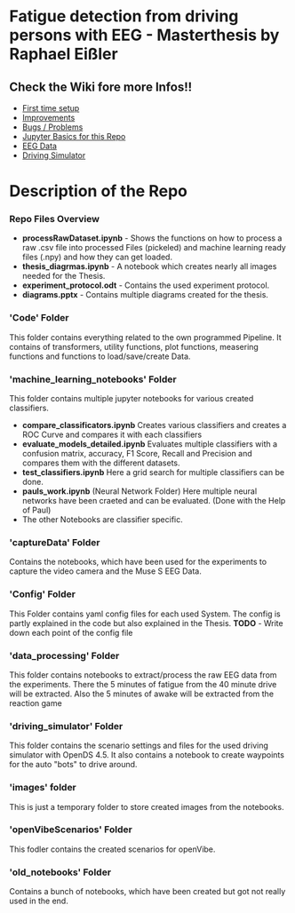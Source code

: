 # Fatigue detection from driving persons with EEG - Masterthesis by Raphael Eißler

## Check the Wiki fore more Infos!!
- [First time setup](https://github.com/mudo121/thesis_eeg/wiki/First-time-Setup)
- [Improvements](https://github.com/mudo121/thesis_eeg/wiki/Possible-Improvements)
- [Bugs / Problems](https://github.com/mudo121/thesis_eeg/wiki/Known-Bugs-or-Issues)
- [Jupyter Basics for this Repo](https://github.com/mudo121/thesis_eeg/wiki/Jupyter-Notebook-Basics-for-using-existing-Functions)
- [EEG Data](https://github.com/mudo121/thesis_eeg/wiki/EEG-Data)
- [Driving Simulator](https://github.com/mudo121/thesis_eeg/wiki/Driving-Simulation)


# Description of the Repo

### Repo Files Overview
- **processRawDataset.ipynb** - Shows the functions on how to process a raw .csv file into processed Files (pickeled) and machine learning ready files (.npy) and how they can get loaded.
- **thesis_diagrmas.ipynb** - A notebook which creates nearly all images needed for the Thesis.
- **experiment_protocol.odt** - Contains the used experiment protocol.
- **diagrams.pptx** - Contains multiple diagrams created for the thesis.

### 'Code' Folder
This folder contains everything related to the own programmed Pipeline. It contains of transformers, utility functions, plot functions, measering functions and functions to load/save/create Data.

### 'machine_learning_notebooks' Folder
This folder contains multiple jupyter notebooks for various created classifiers. 
 - **compare_classificators.ipynb** Creates various classifiers and creates a ROC Curve and compares it with each classifiers
 - **evaluate_models_detailed.ipynb** Evaluates multiple classifiers with a confusion matrix, accuracy, F1 Score, Recall and Precision and compares them with the different datasets.
 - **test_classifiers.ipynb** Here a grid search for multiple classifiers can be done.
 - **pauls_work.ipynb** (Neural Network Folder) Here multiple neural networks have been craeted and can be evaluated. (Done with the Help of Paul)
 - The other Notebooks are classifier specific.
 
### 'captureData' Folder
Contains the notebooks, which have been used for the experiments to capture the video camera and the Muse S EEG Data.

### 'Config' Folder
This Folder contains yaml config files for each used System. The config is partly explained in the code but also explained in the Thesis.
**TODO** - Write down each point of the config file

### 'data_processing' Folder
This folder contains notebooks to extract/process the raw EEG data from the experiments. There the 5 minutes of fatigue from the 40 minute drive will be extracted. Also the 5 minutes of awake will be extracted from the reaction game

### 'driving_simulator' Folder
This folder contains the scenario settings and files for the used driving simulator with OpenDS 4.5. It also contains a notebook to create waypoints for the auto "bots" to drive around.

### 'images' folder
This is just a temporary folder to store created images from the notebooks.

### 'openVibeScenarios' Folder
This fodler contains the created scenarios for openVibe. 

### 'old_notebooks' Folder
Contains a bunch of notebooks, which have been created but got not really used in the end.

